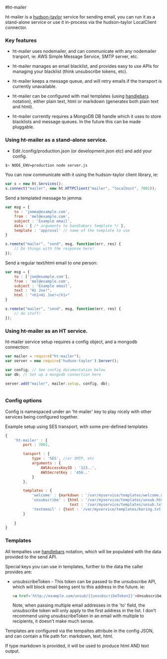 #ht-mailer 

ht-mailer is a [hudson-taylor](https://www.npmjs.org/package/hudson-taylor) 
service for sending email, you can run it as a stand-alone service or use it 
in-process via the hudson-taylor LocalClient connector.

### Key features

 * ht-mailer uses nodemailer, and can communicate with any nodemailer tranport,
   ie: AWS Simple Message Service, SMTP server, etc.

 * ht-mailer manages an email blacklist, and provides easy to use APIs for 
   managing your blacklist (think unsubscribe tokens, etc). 

 * ht-mailer keeps a message queue, and will retry emails if the transport is
   currently unavailable.

 * ht-mailer can be configured with mail templates (using [handlebars](https://www.npmjs.org/package/handlebars)
   notation), either plain text, html or markdown (generates both plain text and html).

 * ht-mailer currently requires a MongoDB DB handle which it uses to store 
   blacklists and message queues. In the future this can be made pluggable.



### Using ht-mailer as a stand-alone service. 

 * Edit /config/production.json (or development.json etc) and add your config.

```bash 
$> NODE_ENV=production node server.js
```

You can now communicate with it using the hudson-taylor client library, ie:

```javascript
var s = new ht.Services();
s.connect("mailer", new ht.HTTPClient("mailer", "localhost", 7001));
```

Send a templated message to jemma:

```javascript
var msg = { 
    to : 'jemma@example.com',
    from : 'mel@example.com',
    subject : 'Example email',
    data : { /* arguments to handlebars template */ },
    template : 'approval' // name of the template to use
}

s.remote("mailer", "send", msg, function(err, res) { 
    // Do things with the response here! 
});
```

Send a regular text/html email to one person:

```javascript
var msg = { 
    to : ['joe@example.com'],
    from : 'mel@example.com',
    subject : 'Example email',
    text : "Hi Joe!",
    html : "<h1>Hi Joe!</h1>"
}

s.remote("mailer", "send", msg, function(err, res) {
    // do stuff!
});
``` 

### Using ht-mailer as an HT service. 

ht-mailer service setup requires a config object, and a mongodb connection:


```javascript
var mailer = require("ht-mailer");
var server = new require('hudson-taylor').Server();

var config; // See config documentation below
var db; // Set up a mongodb connection here

server.add("mailer", mailer.setup, config, db);



```

### Config options

Config is namespaced under an 'ht-mailer' key to play nicely with other 
services being configured together.

Example setup using SES transport, with some pre-defined templates

```javascript
{ 
    'ht-mailer' : {
        port : 7001,

        tansport : {
            type : 'SES', //or SMTP, etc
            arguments : {
                AWSAccessKeyID : '123..',
                AWSSecretKey : '456..'
            }
        }, 

        templates : {
            'welcome' : {markdown : '/var/myservice/templates/welcome.md'},
            'unsubscribe' : {html : '/var/myservice/templates/unsub.html',
                             text : '/var/myservice/templates/unsub.txt'},
            'textemail' : {text : '/var/myservice/templates/boring.txt'}
        }
            
    }
}
```


### Templates

All tempaltes use [handlebars](https://www.npmjs.org/package/handlebars) 
notation, which will be populated with the data provided to the send API.

Special keys you can use in templates, further to the data the caller provides
are:

* unsubscribeToken  - This token can be passed to the unsubscribe API, which
  will block email being sent to this address in the future. ie:
  ```html
  <a href='http://example.com/unsub/{{unsubscribeToken}}'>Unsubscribe here.</a>
  ```

  Note, when passing multiple email addresses in the 'to' field, the unsubscribe
  token will only apply to the first address in the list. I don't recommend using
  unsubscribeToken in an email with multiple to recipients, it doesn't make much
  sense.

Templates are configured via the tempaltes attribute in the config JSON, and 
can contain a file path for: markdown, text, html. 

If type markdown is provided, it will be used to produce html AND text output.
